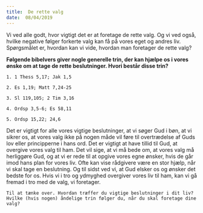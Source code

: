 ```yaml
---
title:  De rette valg
date:  08/04/2019
---
```


Vi ved alle godt, hvor vigtigt det er at foretage de rette valg. Og vi ved også, hvilke negative følger forkerte valg kan få på vores eget og andres liv. Spørgsmålet er, hvordan kan vi vide, hvordan man foretager de rette valg?

**Følgende bibelvers giver nogle generelle trin, der kan hjælpe os i vores ønske om at tage de rette beslutninger. Hvori består disse trin?**

`1.	1 Thess 5,17; Jak 1,5`

`2.	Es 1,19; Matt 7,24-25`

`3.	Sl 119,105; 2 Tim 3,16`

`4.	Ordsp 3,5-6; Es 58,11`

`5.	Ordsp 15,22; 24,6`

Det er vigtigt for alle vores vigtige beslutninger, at vi søger Gud i bøn, at vi sikrer os, at vores valg ikke på nogen måde vil føre til overtrædelse af Guds lov eller principperne i hans ord. Det er vigtigt at have tillid til Gud, at overgive vores valg til ham. Det vil sige, at vi må bede om, at vores valg må herliggøre Gud, og at vi er rede til at opgive vores egne ønsker, hvis de går imod hans plan for vores liv. Ofte kan vise rådgivere være en stor hjælp, når vi skal tage en beslutning. Og til sidst ved vi, at Gud elsker os og ønsker det bedste for os. Hvis vi i tro og ydmyghed overgiver vores liv til ham, kan vi gå fremad i tro med de valg, vi foretager.

`Til at tænke over. Hvordan træffer du vigtige beslutninger i dit liv? Hvilke (hvis nogen) åndelige trin følger du, når du skal foretage dine valg?`